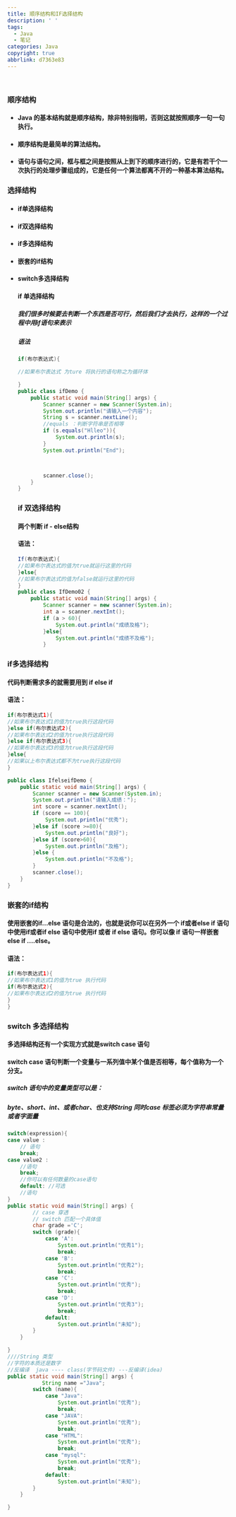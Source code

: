 ```yaml
---
title: 顺序结构和IF选择结构
description: ' '
tags:
  - Java
  - 笔记
categories: Java
copyright: true
abbrlink: d7363e83
---
```


​		

### 顺序结构

- #### Java 的基本结构就是顺序结构，除非特别指明，否则这就按照顺序一句一句执行。

- #### 顺序结构是最简单的算法结构。

- #### 语句与语句之间，框与框之间是按照从上到下的顺序进行的，它是有若干个一次执行的处理步骤组成的，它是任何一个算法都离不开的一种基本算法结构。

### 选择结构

-   #### if单选择结构 

- #### if双选择结构

- #### if多选择结构

- #### 嵌套的if结构

- #### switch多选择结构

  #### if 单选择结构

  ##### 我们很多时候要去判断一个东西是否可行，然后我们才去执行，这样的一个过程中用if语句来表示

  ##### 语法

  ```java
  if(布尔表达式){
  
  //如果布尔表达式 为ture 将执行的语句称之为循环体
  
  }
  public class ifDemo {
      public static void main(String[] args) {
          Scanner scanner = new Scanner(System.in);
          System.out.println("请输入一个内容");
          String s = scanner.nextLine();
          //equals ：判断字符串是否相等
          if (s.equals("Hlleo")){
              System.out.println(s);
          }
          System.out.println("End");
  
  
  
          scanner.close();
      }
  }
  ```
  
  
  
  ### if 双选择结构
  
  #### 两个判断 if - else结构 
  
  #### 语法：
  
  ```java
  If(布尔表达式){
  //如果布尔表达式的值为true就运行这里的代码
  }else{
  //如果布尔表达式的值为false就运行这里的代码
  }
  public class IfDemo02 {
      public static void main(String[] args) {
          Scanner scanner = new scanner(System.in);
          int a = scanner.nextInt();
          if (a > 60){
              System.out.println("成绩及格");
          }else{
              System.out.println("成绩不及格");
          }
  ```
  
  

### if多选择结构

#### 代码判断需求多的就需要用到 if else if 

#### 语法：

```java
if(布尔表达式1){
//如果布尔表达式1的值为true执行这段代码
}else if(布尔表达式2){
//如果布尔表达式2的值为true执行这段代码
}else if(布尔表达式3){
//如果布尔表达式3的值为true执行这段代码
}else{
//如果以上布尔表达式都不为true执行这段代码
}

public class IfelseifDemo {
    public static void main(String[] args) {
        Scanner scanner = new Scanner(System.in);
        System.out.println("请输入成绩：");
        int score = scanner.nextInt();
        if (score == 100){
            System.out.println("优秀");
        }else if (score >=80){
            System.out.println("良好");
        }else if (score>60){
            System.out.println("及格");
        }else {
            System.out.println("不及格");
        }
        scanner.close();
    }
}

```

### 嵌套的if结构

#### 使用嵌套的if...else 语句是合法的，也就是说你可以在另外一个 if或者else if 语句中使用if或者if else 语句中使用if 或者 if else 语句。你可以像 if 语句一样嵌套 else if ....else。

#### 语法：

```java
if(布尔表达式1){
//如果布尔表达式1的值为true 执行代码
if(布尔表达式2){
//如果布尔表达式2的值为true 执行代码
}
}
```

### switch 多选择结构

#### 多选择结构还有一个实现方式就是switch case 语句  

#### switch case 语句判断一个变量与一系列值中某个值是否相等，每个值称为一个分支。

##### switch 语句中的变量类型可以是：

##### byte、short、int、或者char、也支持String 同时case 标签必须为字符串常量或者字面量

```java
switch(expression){
case value :
	// 语句
	break;
case value2 : 
	//语句
	break;
	//你可以有任何数量的case语句
	default: //可选
	//语句
}
public static void main(String[] args) {
        // case 穿透
        // switch 匹配一个具体值
        char grade ='C';
        switch (grade){
            case 'A':
                System.out.println("优秀1");
                break;
            case 'B':
                System.out.println("优秀2");
                break;
            case 'C':
                System.out.println("优秀");
                break;
            case 'D':
                System.out.println("优秀3");
                break;
            default:
                System.out.println("未知");
        }
    }

}
////String 类型
//字符的本质还是数字
//反编译  java ---- class(字节码文件) ---反编译(idea)
public static void main(String[] args) {
           String name ="Java";
        switch (name){
            case "Java":
                System.out.println("优秀");
                break;
            case "JAVA":
                System.out.println("优秀");
                break;
            case "HTML":
                System.out.println("优秀");
                break;
            case "mysql":
                System.out.println("优秀");
                break;
            default:
                System.out.println("未知");
        }
    }

}
```

